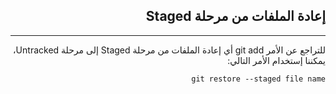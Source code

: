 <div dir=rtl>

## **إعادة الملفات من مرحلة Staged**
---
 للتراجع عن الأمر git add أي إعادة الملفات من مرحلة Staged إلى مرحلة Untracked، يمكننا إستخدام الأمر التالي:

```
git restore --staged file name
``` 


</div>